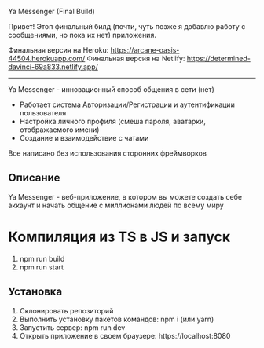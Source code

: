 Ya Messenger (Final Build)

Привет! Этоп финальный билд (почти, чуть позже я добавлю работу с сообщениями, но пока их нет) приложения.

Финальная версия на Heroku: https://arcane-oasis-44504.herokuapp.com/
Финальная версия на Netlify: https://determined-davinci-69a833.netlify.app/
********************************************************

Ya Messenger - инновационный способ общения в сети (нет)

* Работает система Авторизации/Регистрации и аутентификации пользователя
* Настройка личного профиля (смеша пароля, аватарки, отображаемого имени)
* Создание и взаимодействие с чатами

Все написано без использования сторонних фреймворков

## Описание
Ya Messenger - веб-приложение, в котором вы можете создать себе аккаунт и начать общение с миллионами людей по всему миру

# Компиляция из TS в JS и запуск
1) npm run build
2) npm run start

## Установка
1) Склонировать репозиторий
2) Выполнить установку пакетов командов: npm i (или yarn)
3) Запустить сервер: npm run dev
4) Открыть приложение в своем браузере: https://localhost:8080
